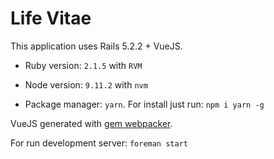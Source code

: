 # Life Vitae

This application uses Rails 5.2.2 + VueJS.

* Ruby version: `2.1.5` with `RVM`

* Node version: `9.11.2` with `nvm`

* Package manager: `yarn`. For install just run: `npm i yarn -g`

VueJS generated with [gem webpacker](https://github.com/rails/webpacker).

For run development server: `foreman start`
